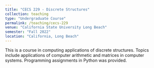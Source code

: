 ```yaml
---
title: "CECS 229 - Discrete Structures"
collection: teaching
type: "Undergraduate Course"
permalink: /teaching/cecs-229
venue: "California State University Long Beach"
semester: "Fall 2022"
location: "California, Long Beach"
---
```


This is a course in computing applications of discrete structures. Topics include applications of computer arithmetic and matrices in computer systems. Programming assignments in Python was provided.

